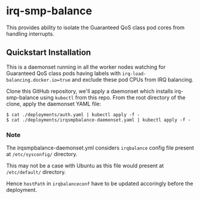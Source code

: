 # irq-smp-balance

This provides ability to isolate the Guaranteed QoS class pod cores from handling interrupts.

## Quickstart Installation

This is a daemonset running in all the worker nodes watching for Guaranteed QoS class pods
having labels with `irq-load-balancing.docker.io=true` and exclude these pod CPUs from IRQ
balancing.

Clone this GitHub repository, we'll apply a daemonset which installs irq-smp-balance using
`kubectl` from this repo. From the root directory of the clone, apply the daemonset YAML file:

```
$ cat ./deployments/auth.yaml | kubectl apply -f -
$ cat ./deployments/irqsmpbalance-daemonset.yaml | kubectl apply -f -
```

### Note

The irqsmpbalance-daemonset.yml considers `irqbalance` config file present at `/etc/sysconfig/`
directory.

This may not be a case with Ubuntu as this file would present at `/etc/default/` directory.

Hence `hostPath` in `irqbalanceconf` have to be updated accoringly before the deployment.
